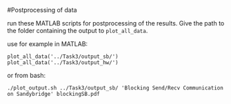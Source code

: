 #Postprocessing of data

run these MATLAB scripts for postprocessing of the results. Give the path to the folder containing the output to ```plot_all_data```.

use for example in MATLAB:
```
plot_all_data('../Task3/output_sb/')
plot_all_data('../Task3/output_hw/')
```

or from bash:
```
./plot_output.sh ../Task3/output_sb/ 'Blocking Send/Recv Communication on Sandybridge' blockingSB.pdf
```
